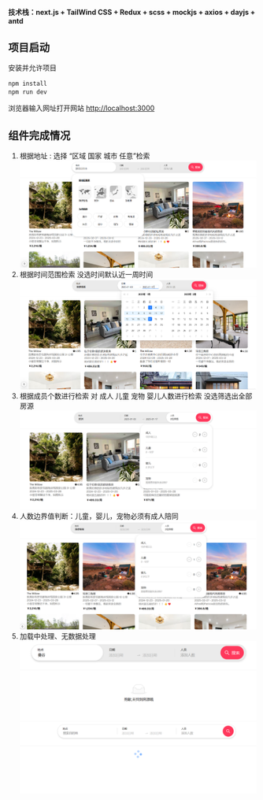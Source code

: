 #### 技术栈：next.js + TailWind CSS + Redux + scss + mockjs + axios + dayjs + antd

## 项目启动

安装并允许项目

```bash
npm install
npm run dev
```

浏览器输入网址打开网站 [http://localhost:3000](http://localhost:3000)

## 组件完成情况

1. 根据地址 : 选择 “区域 国家 城市 任意”检索
   ![alt text](image.png)
2. 根据时间范围检索 没选时间默认近一周时间
   ![alt text](image-1.png)
3. 根据成员个数进行检索 对 成人 儿童 宠物 婴儿人数进行检索 没选筛选出全部房源
   ![alt text](image-2.png)
4. 人数边界值判断：儿童，婴儿，宠物必须有成人陪同
   ![alt text](image-3.png)
5. 加载中处理、无数据处理
   ![alt text](image-4.png)
   ![alt text](image-5.png)
